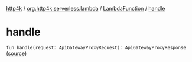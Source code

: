 [http4k](../../index.md) / [org.http4k.serverless.lambda](../index.md) / [LambdaFunction](index.md) / [handle](./handle.md)

# handle

`fun handle(request: ApiGatewayProxyRequest): ApiGatewayProxyResponse` [(source)](https://github.com/http4k/http4k/blob/master/http4k-serverless-lambda/src/main/kotlin/org/http4k/serverless/lambda/LambdaFunction.kt#L19)